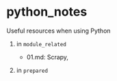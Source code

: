 # python_notes
Useful resources when using Python

1. in `module_related`
    * 01.md:
        Scrapy, 
        
2. in `prepared`

